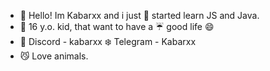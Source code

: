 - 🍁 Hello! Im Kabarxx and i just         🌹 started learn JS and Java.
- 🪻 16 y.o. kid, that want to have a     ☔ good life 😄
- 🌿 Discord - kabarxx
  ❄️ Telegram - Kabarxx
- 😼 Love animals.
<!---
kabar00/kabar00 is a ✨ special ✨ repository because its `README.md` (this file) appears on your GitHub profile.
You can click the Preview link to take a look at your changes.
--->

